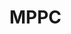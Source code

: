 <!-- MPPC.md --- 
;; 
;; Description: 
;; Author: Hongyi Wu(吴鸿毅)
;; Email: wuhongyi@qq.com 
;; Created: 日 5月 28 23:05:26 2017 (+0800)
;; Last-Updated: 日 5月 28 23:05:34 2017 (+0800)
;;           By: Hongyi Wu(吴鸿毅)
;;     Update #: 1
;; URL: http://wuhongyi.cn -->

# MPPC



<!-- MPPC.md ends here -->
